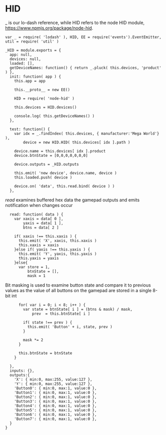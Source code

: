HID
===
_ is our lo-dash reference, while HID refers to the node HID module, https://www.npmjs.org/package/node-hid.

    var _ = require( 'lodash' ), HID, EE = require('events').EventEmitter, util = require( 'util' )
		
    _HID = module.exports = {
      app: null,
      devices: null,
      loaded: [],
      getDeviceNames: function() { return _.pluck( this.devices, 'product' ) },
      init: function( app ) {
        this.app = app

        this.__proto__ = new EE()
                
        HID = require( 'node-hid' )
        
        this.devices = HID.devices()
        
        console.log( this.getDeviceNames() )
      },
      
      test: function() {
        var idx = _.findIndex( this.devices, { manufacturer:'Mega World'} ),
            device = new HID.HID( this.devices[ idx ].path )
        
        device.name = this.devices[ idx ].product
        device.btnState = [0,0,0,0,0,0,0]
        
        device.outputs = _HID.outputs
        
        this.emit( 'new device', device.name, device )
        this.loaded.push( device )

        device.on( 'data', this.read.bind( device ) )
      },
      
*read* examines buffered hex data the gamepad outputs and emits notification when changes occur
     
      read: function( data ) {
        var xaxis = data[ 0 ],
            yaxis = data[ 1 ],
            btns = data[ 2 ]
            
        if( xaxis !== this.xaxis ) {
          this.emit( 'X', xaxis, this.xaxis )
          this.xaxis = xaxis
        }else if( yaxis !== this.yaxis ) {
          this.emit( 'Y', yaxis, this.yaxis )
          this.yaxis = yaxis
        }else{
          var store = 1,
              btnState = [],
              mask = 1
          
Bit masking is used to examine button state and compare it to previous values
as the value of all buttons on the gamepad are stored in a single 8-bit int

          for( var i = 0; i < 8; i++ ) {
            var state = btnState[ i ] = (btns & mask) / mask,
                prev  = this.btnState[ i ]
            
            if( state !== prev ) {
              this.emit( 'Button' + i, state, prev )
            }
            
            mask *= 2 
          }
          
          this.btnState = btnState
        }
        
      },
      inputs: {},
      outputs:{
        'X': { min:0, max:255, value:127 },
        'Y': { min:0, max:255, value:127 },
        'Button0': { min:0, max:1, value:0 },
        'Button1': { min:0, max:1, value:0 },
        'Button2': { min:0, max:1, value:0 },
        'Button3': { min:0, max:1, value:0 },
        'Button4': { min:0, max:1, value:0 },
        'Button5': { min:0, max:1, value:0 },
        'Button6': { min:0, max:1, value:0 },
        'Button7': { min:0, max:1, value:0 },                                                        
      }
    }
